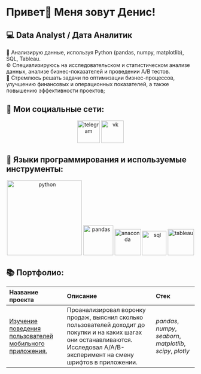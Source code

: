 # Привет👋  Меня зовут Денис!

## 💻 Data Analyst / Дата Аналитик 
📝 Анализирую данные, используя Python (pandas, numpy, matplotlib), SQL, Tableau.  
⚙️ Специализируюсь на исследовательском и статистическом анализе данных, анализе бизнес-показателей и проведении A/B тестов.  
📌 Стремлюсь решать задачи по оптимизации бизнес-процессов, улучшению финансовых и операционных показателей, а также повышению эффективности проектов;  

 ## 📩 Мои социальные сети: 
<div align="center">  
 
[<img src='https://github.com/user-attachments/assets/9841404e-443b-493e-8c54-d541b5a4900a' alt='telegram' width="60" />](https://t.me/denzo174) [<img src='https://github.com/user-attachments/assets/4ab91553-be4f-4e5e-a28f-a0ddb9e337c2' alt='vk' width="60" />](https://vk.com/den4uk1992)
</div>

## 🔧 Языки программирования и используемые инструменты:  
<div align="center">  
 
<img src='https://github.com/user-attachments/assets/37822b2d-1e81-4378-bac7-3f0ae6de947a' alt='python' width="200" />
<img src='https://github.com/user-attachments/assets/da179763-ab9e-4d7a-9faa-00abb1b00602' alt='pandas' width="80" />
<img src='https://github.com/user-attachments/assets/7c678638-feb3-4c96-b0b0-c042fdb00469' alt='anaconda' width="70" />
<img src='https://github.com/user-attachments/assets/464e17e8-fe2c-4f78-be7f-93ddcf11c085' alt='sql' width="65" />
<img src='https://github.com/user-attachments/assets/f4b3be33-d325-435c-81ea-6e4289139922' alt='tableau' width="70" />

</div>

## 📚 Портфолио:   
| Название проекта | Описание | Стек | 
| :---------------------- | :---------------------- | :---------------------- |
| [Изучение поведения пользователей мобильного приложения.](https://github.com/DenZo-web/My_projects/tree/main/Assembly%20project) | Проанализировал воронку продаж, выяснил сколько пользователей доходит до покупки и на каких шагах они останавливаются. Исследовал A/A/B-эксперимент на смену шрифтов в приложении. | *pandas*, *numpy*, *seaborn*, *matplotlib*, *scipy*, *plotly* |
